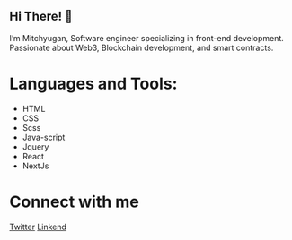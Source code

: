 ## Hi There! 👋

I’m Mitchyugan, 
Software engineer specializing in front-end development. Passionate about Web3, Blockchain development, and smart contracts.
 
# Languages and Tools:
* HTML
* CSS
* Scss
* Java-script
* Jquery
* React
* NextJs

# Connect with me
<a href="https://twitter.com/mitchyugan">Twitter</a>
<a href="https://www.linkedin.com/in/mitchyugan">Linkend</a>
